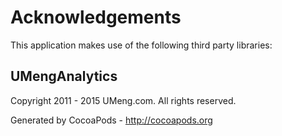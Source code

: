 # Acknowledgements
This application makes use of the following third party libraries:

## UMengAnalytics

Copyright 2011 - 2015 UMeng.com. All rights reserved.

Generated by CocoaPods - http://cocoapods.org
